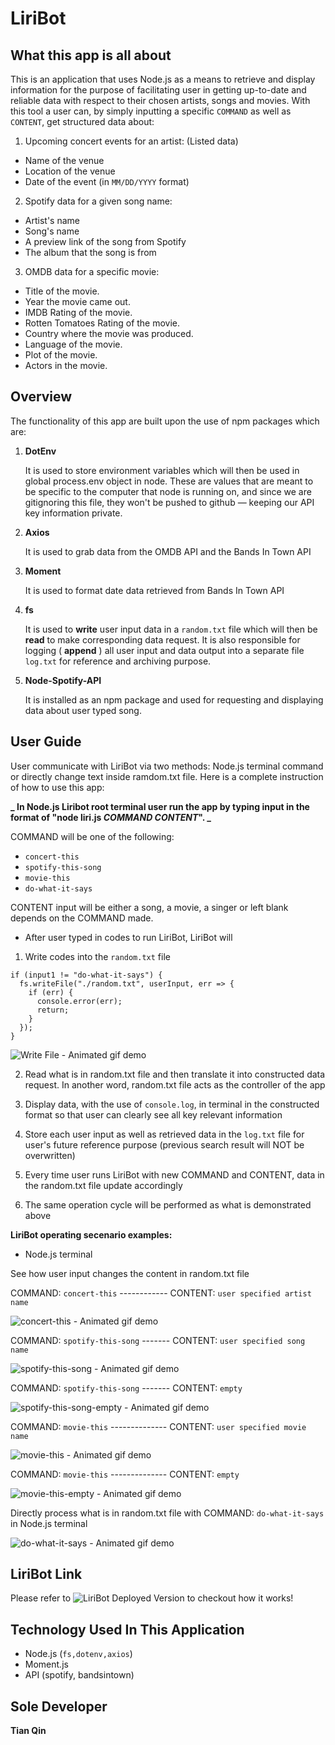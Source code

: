 # LiriBot

## What this app is all about

This is an application that uses Node.js as a means to retrieve and display information for the purpose of facilitating user in getting up-to-date and reliable data with respect to their chosen artists, songs and movies. With this tool a user can, by simply inputting a specific `COMMAND` as well as `CONTENT`, get structured data about:

1. Upcoming concert events for an artist: (Listed data)

- Name of the venue
- Location of the venue
- Date of the event (in `MM/DD/YYYY` format)

2. Spotify data for a given song name:

- Artist's name
- Song's name
- A preview link of the song from Spotify
- The album that the song is from

3. OMDB data for a specific movie:

- Title of the movie.
- Year the movie came out.
- IMDB Rating of the movie.
- Rotten Tomatoes Rating of the movie.
- Country where the movie was produced.
- Language of the movie.
- Plot of the movie.
- Actors in the movie.

## Overview

The functionality of this app are built upon the use of npm packages which are:

1. **DotEnv**

   It is used to store environment variables which will then be used in global process.env object in node. These are values that are meant to be specific to the computer that node is running on, and since we are gitignoring this file, they won't be pushed to github — keeping our API key information private.

2. **Axios**

   It is used to grab data from the OMDB API and the Bands In Town API

3. **Moment**

   It is used to format date data retrieved from Bands In Town API

4. **fs**

   It is used to **write** user input data in a `random.txt` file which will then be **read** to make corresponding data request. It is also responsible for logging ( **append** ) all user input and data output into a separate file `log.txt` for reference and archiving purpose.

5. **Node-Spotify-API**

   It is installed as an npm package and used for requesting and displaying data about user typed song.

## User Guide

User communicate with LiriBot via two methods: Node.js terminal command or directly change text inside ramdom.txt file. Here is a complete instruction of how to use this app:

**_ In Node.js Liribot root terminal user run the app by typing input in the format of "node liri.js *COMMAND* *CONTENT*". _**

COMMAND will be one of the following:

- `concert-this`
- `spotify-this-song`
- `movie-this`
- `do-what-it-says`

CONTENT input will be either a song, a movie, a singer or left blank depends on the COMMAND made.

- After user typed in codes to run LiriBot, LiriBot will

1.  Write codes into the `random.txt` file

```console
if (input1 != "do-what-it-says") {
  fs.writeFile("./random.txt", userInput, err => {
    if (err) {
      console.error(err);
      return;
    }
  });
}
```

![Write File - Animated gif demo](./gifs/writeFile.gif)

2.  Read what is in random.txt file and then translate it into constructed data request. In another word, random.txt file acts as the controller of the app

3.  Display data, with the use of `console.log`, in terminal in the constructed format so that user can clearly see all key relevant information

4.  Store each user input as well as retrieved data in the `log.txt` file for user's future reference purpose (previous search result will NOT be overwritten)

5.  Every time user runs LiriBot with new COMMAND and CONTENT, data in the random.txt file update accordingly

6.  The same operation cycle will be performed as what is demonstrated above

**LiriBot operating secenario examples:**

- Node.js terminal

See how user input changes the content in random.txt file

COMMAND: `concert-this` ------------ CONTENT: `user specified artist name`

![concert-this - Animated gif demo](./gifs/concert-this.gif)

COMMAND: `spotify-this-song` ------- CONTENT: `user specified song name`

![spotify-this-song - Animated gif demo](./gifs/spotify-this-song.gif)

COMMAND: `spotify-this-song` ------- CONTENT: `empty`

![spotify-this-song-empty - Animated gif demo](./gifs/spotify-this-song-empty.gif)

COMMAND: `movie-this` -------------- CONTENT: `user specified movie name`

![movie-this - Animated gif demo](./gifs/movie-this.gif)

COMMAND: `movie-this` -------------- CONTENT: `empty`

![movie-this-empty - Animated gif demo](./gifs/movie-this-empty.gif)

Directly process what is in random.txt file with COMMAND: `do-what-it-says` in Node.js terminal

![do-what-it-says - Animated gif demo](./gifs/do-what-it-says.gif)

## LiriBot Link

Please refer to ![LiriBot Deployed Version](https://diaosi29.github.io/LiriBot/) to checkout how it works!

## Technology Used In This Application

- Node.js (`fs,dotenv,axios`)
- Moment.js
- API (spotify, bandsintown)

## Sole Developer

**Tian Qin**
